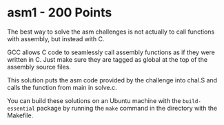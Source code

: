 # asm1 - 200 Points

The best way to solve the asm challenges is not actually to call functions with assembly, but instead with C.

GCC allows C code to seamlessly call assembly functions as if they were written in C. Just make sure they are tagged as global at the top of the assembly source files.

This solution puts the asm code provided by the challenge into chal.S and calls the function from main in solve.c.

You can build these solutions on an Ubuntu machine with the `build-essential` package by running the `make` command in the directory with the Makefile.